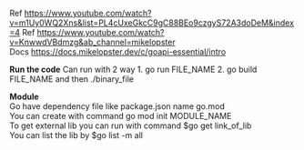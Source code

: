 Ref https://www.youtube.com/watch?v=m1Uy0WQ2Xns&list=PL4cUxeGkcC9gC88BEo9czgyS72A3doDeM&index=4
Ref https://www.youtube.com/watch?v=KnwwdVBdmzg&ab_channel=mikelopster  
Docs https://docs.mikelopster.dev/c/goapi-essential/intro  

**Run the code**
Can run with 2 way 1. go run FILE_NAME 2. go build FILE_NAME and then ./binary_file  

**Module**  
Go have dependency file like package.json name go.mod  
You can create with command go mod init MODULE_NAME  
To get external lib you can run with command $go get link_of_lib  
You can list the lib by $go list -m all  
